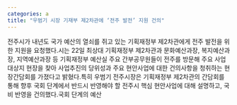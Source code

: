 ```yaml
---
categories: a
title: "우범기 시장 기재부 제2차관에 ‘전주 발전’ 지원 건의"
---
```

전주시가 내년도 국가 예산의 열쇠를 쥐고 있는 기획재정부 제2차관에게 전주 발전을 위한 지원을 요청했다.시는 22일 최상대 기획재정부 제2차관과 문화예산과장, 복지예산과장, 지역예산과장 등 기획재정부 예산실 주요 간부공무원들이 전주를 방문해 주요 사업대상지 현장을 찾아 사업추진의 당위성과 주요 현안사업에 대한 건의사항을 청취하는 현장간담회를 가졌다고 밝혔다.특히 우범기 전주시장은 기획재정부 제2차관의 간담회를 통해 향후 국회 단계에서 반드시 반영해야 할 전주시 핵심 현안사업에 대해 설명하고, 국비 반영을 건의했다.국회 단계의 예산